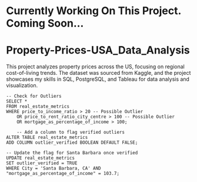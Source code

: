 # Currently Working On This Project. Coming Soon...
# Property-Prices-USA_Data_Analysis
This project analyzes property prices across the US, focusing on regional cost-of-living trends. The dataset was sourced from Kaggle, and the project showcases my skills in SQL, PostgreSQL, and Tableau for data analysis and visualization.


```
-- Check for Outliers
SELECT *
FROM real_estate_metrics
WHERE price_to_income_ratio > 20 -- Possible Outlier
	OR price_to_rent_ratio_city_centre > 100 -- Possible Outlier
	OR mortgage_as_percentage_of_income > 100;

	-- Add a column to flag verified outliers
ALTER TABLE real_estate_metrics
ADD COLUMN outlier_verified BOOLEAN DEFAULT FALSE;

-- Update the flag for Santa Barbara once verified
UPDATE real_estate_metrics
SET outlier_verified = TRUE
WHERE City = 'Santa Barbara, CA' AND "mortgage_as_percentage_of_income" = 103.7;
```
